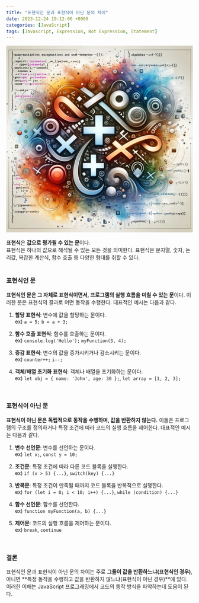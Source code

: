```yaml
---
title: "표현식인 문과 표현식이 아닌 문의 차이"
date: 2023-12-24 19:12:00 +0900
categories: [JavaScript]
tags: [Javascript, Expression, Not Expression, Statement]
---
```


![expression](../../assets/img/posts/Javascript/2023-12-24/expression.webp)

**표현식**은 **값으로 평가될 수 있는 문**이다.  
표현식은 하나의 값으로 해석될 수 있는 모든 것을 의미한다. 표현식은 문자열, 숫자, 논리값, 복잡한 계산식, 함수 호출 등 다양한 형태를 취할 수 있다.  
<br>

### **표현식인 문**  
**표현식인 문은 그 자체로 표현식이면서, 프로그램의 실행 흐름을 미칠 수 있는 문**이다. 이러한 문은 표현식의 결과로 어떤 동작을 수행한다. 대표적인 예시는 다음과 같다.  

1. **할당 표현식**: 변수에 값을 할당하는 문이다.  
  ex) `a = 5;` `b = a + 3;`

2. **함수 호출 표현식**: 함수를 호출하는 문이다.  
  ex) `console.log('Hello');` `myFunction(3, 4);`

3. **증감 표현식**: 변수의 값을 증가시키거나 감소시키는 문이다.  
  ex) `counter++;` `i--;`

4. **객체/배열 초기화 표현식**: 객체나 배열을 초기화하는 문이다.  
  ex) `let obj = { name: 'John', age: 30 };`, `let array = [1, 2, 3];`
  

<br>

### **표현식이 아닌 문**  
**표현식이 아닌 문은 독립적으로 동작을 수행하며, 값을 반환하지 않는다.** 이들은 프로그램의 구조를 정의하거나 특정 조건에 따라 코드의 실행 흐름을 제어한다. 대표적인 예시는 다음과 같다.  

1. **변수 선언문**: 변수를 선언하는 문이다.  
  ex) `let x;`, `const y = 10;`

2. **조건문**: 특정 조건에 따라 다른 코드 블록을 실행한다.  
  ex) `if (x > 5) {...}`, `switch(key) {...}`
  
3. **반복문**: 특정 조건이 만족될 때까지 코드 블록을 반복적으로 실행한다.  
  ex) `for (let i = 0; i < 10; i++) {...}`, `while (condition) {...}`

4. **함수 선언문**: 함수를 선언한다.  
  ex) `function myFunction(a, b) {...}`

5. **제어문**: 코드의 실행 흐름을 제어하는 문이다.  
  ex) `break`, `continue`

<br>

### **결론**  
표현식인 문과 표현식이 아닌 문의 차이는 주로 **그들이 값을 반환하느냐(표현식인 경우)**, 아니면 **특정 동작을 수행하고 값을 반환하지 않느냐(표현식이 아닌 경우)**에 있다. 이러한 이해는 JavaScript 프로그래밍에서 코드의 동작 방식을 파악하는데 도움이 된다.